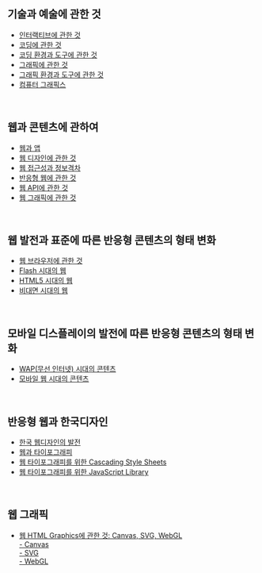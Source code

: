 <h2>기술과 예술에 관한 것</h2>
<ul>
 <li><a href = "./script/interactive.md">인터랙티브에 관한 것</a></li>
 <li><a href = "./script/coding.md">코딩에 관한 것</a></li>
 <li><a href = "./script/env-and-tool-for-coding.md">코딩 환경과 도구에 관한 것</a></li>
 <li><a href = "./script/graphics.md">그래픽에 관한 것</a></dt>
 <li><a href = "./script/env-and-tool-for-graphics.md">그래픽 환경과 도구에 관한 것</a></li>
 <li><a href = "./script/computer-graphics.md">컴퓨터 그래픽스</a></li>
</ul> 
 <br>
 <h2>웹과 콘텐츠에 관하여</h2>
<ul>
 <li><a href = "./script/web-vs-app.md">웹과 앱</a></li>
 <li><a href = "./script/web-des.md">웹 디자인에 관한 것</a></li>
  <li><a href = "./script/digital-divide.md">웹 접근성과 정보격차</a></li>
 <li><a href = "./script/responsive-web.md">반응형 웹에 관한 것</a></li>
 <li><a href = "./script/web-api.md">웹 API에 관한 것</a></li>
 <li><a href = "./script/web-graphic.md">웹 그래픽에 관한 것</a></li>
</ul> 
 <br>
 <h2>웹 발전과 표준에 따른 반응형 콘텐츠의 형태 변화</h2>
 <ul>
  <li><a href = "./script/web-browser.md">웹 브라우저에 관한 것</a></li>
 <li><a href = "./script/adobe-flash.md">Flash 시대의 웹</a></li>
 <li><a href = "./script/html5.md">HTML5 시대의 웹</a></li>
 <li><a href = "./script/covid-and-web.md">비대면 시대의 웹</a></li>
 </ul>
 <br>
 <h2>모바일 디스플레이의 발전에 따른 반응형 콘텐츠의 형태 변화</h2>
 <ul>
 <li><a href = "./script/wap.md">WAP(무선 인터넷) 시대의 콘텐츠</a></li>
 <li><a href = "./script/mobile-web.md">모바일 웹 시대의 콘텐츠</a></li>
 </ul>
 <br>
 <h2>반응형 웹과 한국디자인</h2>
 <ul>
 <li><a href = "./script/web-history.md">한국 웹디자인의 발전</a></li>
 <li><a href = "./script/typography-and-web.md">웹과 타이포그래피</a></li>
 <li><a href = "./script/typography-css.md">웹 타이포그래피를 위한 Cascading Style Sheets</a></li>
 <li><a href = "./script/typography-js-library.md">웹 타이포그래피를 위한 JavaScript Library</a></li>
 </ul>
 <br>
 <h2>웹 그래픽</h2>
 <ul>
 <li><a href = "./script/html-graphics.md">웹 HTML Graphics에 관한 것: Canvas, SVG, WebGL</a></li>
 <dt> <a href = "./script/html-graphics.md">- Canvas</a></dt>
 <dt> <a href = "./script/html-graphics.md">- SVG</a></dt>
 <dt> <a href = "./script/html-graphics.md">- WebGL</a></dt>
 </ul>
 <br>
